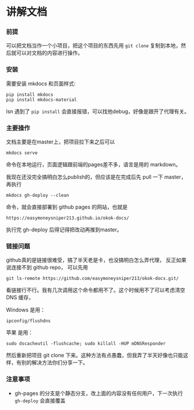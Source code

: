 # 讲解文档

### 前提
可以把文档当作一个小项目，把这个项目的东西先用 `git clone` 复制到本地，然后就可以对文档的内容进行操作。

### 安装 
需要安装 mkdocs 和页面样式:

    pip install mkdocs
    pip install mkdocs-material

lsn 遇到了 `pip install` 会直接报错，可以找他debug，好像是跟开了代理有关。

### 主要操作
文档主要是在master上，把项目拉下来之后可以 

    mkdocs serve
  
命令在本地运行，页面逻辑跟前端的pages差不多，语言是用的 markdown。

我现在还没完全搞明白怎么publish的，但应该是在完成后先 pull 一下 master，再执行 

    mkdocs gh-deploy --clean
  
命令，就会直接部署到 github pages 的网站，也就是 
 
    https://easymoneysniper213.github.io/okok-docs/
  
执行完 gh-deploy 后得记得把改动再推到master。

### 链接问题
github真的是链接很难受，搞了半天老是卡，也没搞明白怎么弄代理， 反正如果说连接不到 github repo， 可以先用

    git ls-remote https://github.com/easymoneysniper213/okok-docs.git/

看链接行不行。我有几次调用这个命令都用不了。这个时候用不了可以考虑清空 DNS 缓存，

Windows 是用：

    ipconfig/flushdns

苹果 是用：

    sudo dscacheutil -flushcache; sudo killall -HUP mDNSResponder

然后重新把项目 git clone 下来。这种方法有点愚蠢，但我弄了半天好像也只能这样，有别的解决方法你们分享一下。

### 注意事项
- gh-pages 的分支是个静态分支，改上面的内容没有任何用户，下一次执行 `gh-deploy` 会直接覆盖